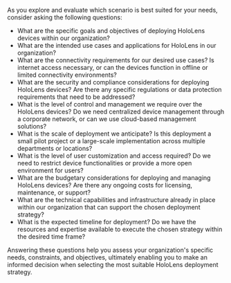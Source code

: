 As you explore and evaluate which scenario is best suited for your needs, consider asking the following questions:

- What are the specific goals and objectives of deploying HoloLens devices within our organization?
- What are the intended use cases and applications for HoloLens in our organization?
- What are the connectivity requirements for our desired use cases? Is internet access necessary, or can the devices function in offline or limited connectivity environments?
- What are the security and compliance considerations for deploying HoloLens devices? Are there any specific regulations or data protection requirements that need to be addressed?
- What is the level of control and management we require over the HoloLens devices? Do we need centralized device management through a corporate network, or can we use cloud-based management solutions?
- What is the scale of deployment we anticipate? Is this deployment a small pilot project or a large-scale implementation across multiple departments or locations?
- What is the level of user customization and access required? Do we need to restrict device functionalities or provide a more open environment for users?
- What are the budgetary considerations for deploying and managing HoloLens devices? Are there any ongoing costs for licensing, maintenance, or support?
- What are the technical capabilities and infrastructure already in place within our organization that can support the chosen deployment strategy?
- What is the expected timeline for deployment? Do we have the resources and expertise available to execute the chosen strategy within the desired time frame?

Answering these questions help you assess your organization's specific needs, constraints, and objectives, ultimately enabling you to make an informed decision when selecting the most suitable HoloLens deployment strategy.
